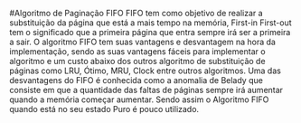 #Algoritmo de Paginação FIFO
FIFO tem como objetivo de realizar a substituição da página que está a mais tempo na memória, First-in First-out tem o significado que a primeira página que entra sempre irá ser a primeira a sair. O algoritmo FIFO tem suas vantagens e desvantagem na hora da implementação, sendo as suas vantagens fáceis para implementar o algoritmo e um custo abaixo dos outros algoritmo de substituição de páginas como LRU, Ótimo, MRU, Clock entre outros algoritmos. Uma das desvantagens do FIFO é conhecida como a anomalia de Belady que consiste em que a quantidade das faltas de páginas sempre irá aumentar quando a memória começar aumentar.  Sendo assim o Algoritmo FIFO quando está no seu estado Puro é pouco utilizado.
